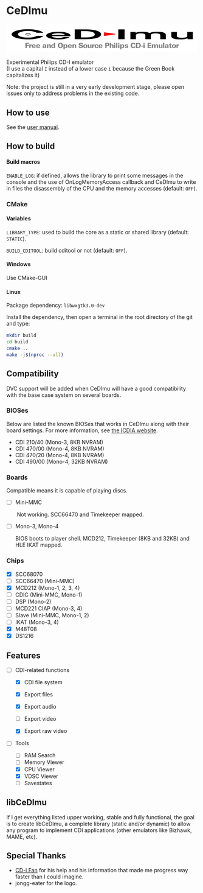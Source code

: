 

# CeDImu

![CeDImu concept by jongg-eater](https://raw.githubusercontent.com/Stovent/CeDImu/master/resources/CeDImu-concept.png "CeDImu concept by jongg-eater")

Experimental Philips CD-I emulator  
(I use a capital `I` instead of a lower case `i` because the Green Book capitalizes it)

Note: the project is still in a very early development stage, please open issues only to address problems in the existing code.

## How to use

See the [user manual](https://github.com/Stovent/CeDImu/blob/master/MANUAL.md).

## How to build
#### Build macros

``ENABLE_LOG``: if defined, allows the library to print some messages in the console and the use of OnLogMemoryAccess callback and CeDImu to write in files the disassembly of the CPU and the memory accesses (default: ``OFF``).

### CMake

#### Variables

``LIBRARY_TYPE``: used to build the core as a static or shared library (default: ``STATIC``).

``BUILD_CDITOOL``: build cditool or not (default: ``OFF``).

#### Windows

Use CMake-GUI

#### Linux

Package dependency: ``libwxgtk3.0-dev``

Install the dependency, then open a terminal in the root directory of the git and type:

```sh
mkdir build
cd build
cmake ..
make -j$(nproc --all)
```

## Compatibility

DVC support will be added when CeDImu will have a good compatibility with the base case system on several boards.

### BIOSes

Below are listed the known BIOSes that works in CeDImu along with their board settings. For more information, see [the ICDIA website](http://icdia.co.uk/players/comparison.html "icdia.co.uk").

- CDI 210/40 (Mono-3, 8KB NVRAM)
- CDI 470/00 (Mono-4, 8KB NVRAM)
- CDI 470/20 (Mono-4, 8KB NVRAM)
- CDI 490/00 (Mono-4, 32KB NVRAM)

### Boards

Compatible means it is capable of playing discs.

- [ ] Mini-MMC

  ​	Not working. SCC66470 and Timekeeper mapped.

- [ ] Mono-3, Mono-4

  BIOS boots to player shell. MCD212, Timekeeper (8KB and 32KB) and HLE IKAT mapped.

### Chips

- [x] SCC68070
- [ ] SCC66470 (Mini-MMC)
- [x] MCD212 (Mono-1, 2, 3, 4)
- [ ] CDIC (Mini-MMC, Mono-1)
- [ ] DSP (Mono-2)
- [ ] MCD221 CIAP (Mono-3, 4)
- [ ] Slave (Mini-MMC, Mono-1, 2)
- [ ] IKAT (Mono-3, 4)
- [x] M48T08
- [x] DS1216

## Features

- [ ] CDI-related functions

  - [x] CDI file system
  - [x] Export files
  - [x] Export audio
  - [ ] Export video
  - [x] Export raw video

  

- [ ] Tools
  - [ ] RAM Search
  - [ ] Memory Viewer
  - [x] CPU Viewer
  - [x] VDSC Viewer
  - [ ] Savestates

## libCeDImu
If I get everything listed upper working, stable and fully functional, the goal is to create libCeDImu, a complete library (static and/or dynamic) to allow any program to implement CDI applications (other emulators like Bizhawk, MAME, etc).

## Special Thanks

- [CD-i Fan](https://github.com/cdifan) for his help and his information that made me progress way faster than I could imagine.
-  jongg-eater for the logo.

